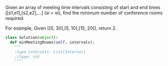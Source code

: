 Given an array of meeting time intervals consisting of start and end times [[s1,e1],[s2,e2],...] (si < ei), find the minimum number of conference rooms required.


For example,
Given [[0, 30],[5, 10],[15, 20]],
return 2.



```python
class Solution(object):
  def minMeetingRooms(self, intervals):
    """
    :type intervals: List[Interval]
    :rtype: int
    """
```
